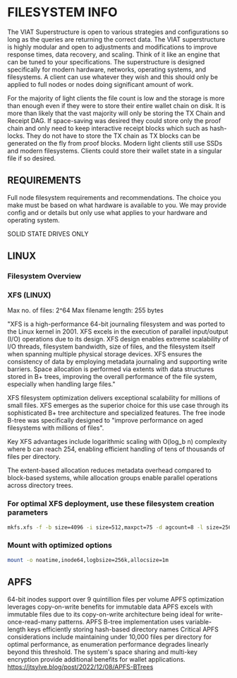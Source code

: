 # FILESYSTEM INFO

The VIAT Superstructure is open to various strategies and configurations so long as the queries are returning the correct data. The VIAT superstructure is highly modular and open to adjustments and modifications to improve response times, data recovery, and scaling. Think of it like an engine that can be tuned to your specifications. The superstructure is designed specifically for modern hardware, networks, operating systems, and filesystems. A client can use whatever they wish and this should only be applied to full nodes or nodes doing significant amount of work.

For the majority of light clients the file count is low and the storage is more than enough even if they were to store their entire wallet chain on disk. It is more than likely that the vast majority will only be storing the TX Chain and Receipt DAG. If space-saving was desired they could store only the proof chain and only need to keep interactive receipt blocks which such as hash-locks. They do not have to store the TX chain as TX blocks can be generated on the fly from proof blocks. Modern light clients still use SSDs and modern filesystems. Clients could store their wallet state in a singular file if so desired.

## REQUIREMENTS

Full node filesystem requirements and recommendations. The choice you make must be based on what hardware is available to you. We may provide config and or details but only use what applies to your hardware and operating system.

SOLID STATE DRIVES ONLY

## LINUX

### Filesystem Overview

### XFS (LINUX)

Max no. of files: 2^64
Max filename length: 255 bytes

"XFS is a high-performance 64-bit journaling filesystem and was ported to the Linux kernel in 2001. XFS excels in the execution of parallel input/output (I/O) operations due to its design. XFS design enables extreme scalability of I/O threads, filesystem bandwidth, size of files, and the filesystem itself when spanning multiple physical storage devices. XFS ensures the consistency of data by employing metadata journaling and supporting write barriers. Space allocation is performed via extents with data structures stored in B+ trees, improving the overall performance of the file system, especially when handling large files."

XFS filesystem optimization delivers exceptional scalability for millions of small files. XFS emerges as the superior choice for this use case through its sophisticated B+ tree architecture and specialized features. The free inode B-tree was specifically designed to "improve performance on aged filesystems with millions of files".

Key XFS advantages include logarithmic scaling with O(log_b n) complexity where b can reach 254, enabling efficient handling of tens of thousands of files per directory.

The extent-based allocation reduces metadata overhead compared to block-based systems, while allocation groups enable parallel operations across directory trees.

### For optimal XFS deployment, use these filesystem creation parameters


```bash
mkfs.xfs -f -b size=4096 -i size=512,maxpct=75 -d agcount=8 -l size=256m -m crc=1,finobt=1
```

### Mount with optimized options

```bash
mount -o noatime,inode64,logbsize=256k,allocsize=1m
```

## APFS

64-bit inodes support over 9 quintillion files per volume
APFS optimization leverages copy-on-write benefits for immutable data
APFS excels with immutable files due to its copy-on-write architecture being ideal for write-once-read-many patterns.
APFS B-tree implementation uses variable-length keys efficiently storing hash-based directory names
Critical APFS considerations include maintaining under 10,000 files per directory for optimal performance, as enumeration performance degrades linearly beyond this threshold. The system's space sharing and multi-key encryption provide additional benefits for wallet applications.
<https://jtsylve.blog/post/2022/12/08/APFS-BTrees>
